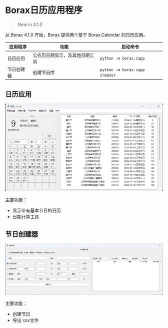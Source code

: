 # Borax日历应用程序

> New in 4.1.0

从 Borax 4.1.0 开始，Borax 提供两个基于 Borax.Calendar 的日历应用。

| 应用程序 | 功能 | 启动命令 |
| ---- | ---- | ---- |
| 日历应用 | 公农历日期显示，及其他日期工具 | `python -m borax.capp` |
| 节日创建器 | 创建节日库 | `python -m borax.capp creator` |

## 日历应用

![borax_calendar](../images/app_borax_calendar.png)

主要功能：

- 显示带有基本节日的日历
- 日期计算工具

## 节日创建器

![festival_creator](../images/app_festival_creator.png)

主要功能：

- 创建节日
- 导出 csv文件